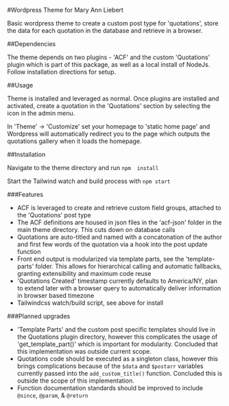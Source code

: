 #Wordpress Theme for Mary Ann Liebert

Basic wordpress theme to create a custom post type for 'quotations', store the data for each quotation in the database and retrieve in a browser.

##Dependencies

The theme depends on two plugins - 'ACF' and the custom 'Quotations' plugin which is part of this package, as well as a local install of NodeJs. Follow installation directions for setup.

##Usage

Theme is installed and leveraged as normal. Once plugins are installed and activated, create a quotation in the 'Quotations' section by selecting the icon in the admin menu.

In 'Theme' -> 'Customize' set your homepage to 'static home page' and Wordpress will automatically redirect you to the page which outputs the quotations gallery when it loads the homepage.

##Installation

Navigate to the theme directory and run `npm  install`

Start the Tailwind watch and build process with `npm start`

###Features

 - ACF is leveraged to create and retrieve custom field groups, attached to the 'Quotations' post type
 - The ACF definitions are housed in json files in the 'acf-json' folder in the main theme directory. This cuts down on database calls
 - Quotations are auto-titled and named with a concatonation of the author and first few words of the quotation via a hook into the post update function
 - Front end output is modularized via template parts, see the 'template-parts' folder. This allows for hierarchical calling and automatic fallbacks, granting extensibility and maximum code reuse
 - 'Quotations Created' timestamp currently defaults to America/NY, plan to extend later with a browser query to automatically deliver information in browser based timezone
 - Tailwindcss watch/build script, see above for install

###Planned upgrades

 - 'Template Parts' and the custom post specific templates should live in the Quotations plugin directory, however this complicates the usage of 'get_template_part()' which is important for modularity. Concluded that this implementation was outside current scope.
 - Quotations code should be executed as a singleton class, however this brings complications because of the `$data` and `$postarr` variables currently passed into the `add_custom_title()` function. Concluded this is outside the scope of this implementation.
 - Function documentation standards should be improved to include `@since`, `@param`, & `@return`
 

